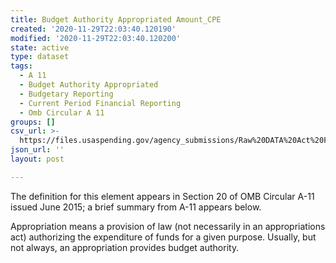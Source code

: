 ```yaml
---
title: Budget Authority Appropriated Amount_CPE
created: '2020-11-29T22:03:40.120190'
modified: '2020-11-29T22:03:40.120200'
state: active
type: dataset
tags:
  - A 11
  - Budget Authority Appropriated
  - Budgetary Reporting
  - Current Period Financial Reporting
  - Omb Circular A 11
groups: []
csv_url: >-
  https://files.usaspending.gov/agency_submissions/Raw%20DATA%20Act%20Files/index.html
json_url: ''
layout: post

---
```

The definition for this element appears in Section 20 of OMB Circular A-11 issued June 2015; a brief summary from A-11 appears below.

Appropriation means a provision of law (not necessarily in an appropriations act) authorizing the expenditure of funds for a given purpose. Usually, but not always, an appropriation provides budget authority.

